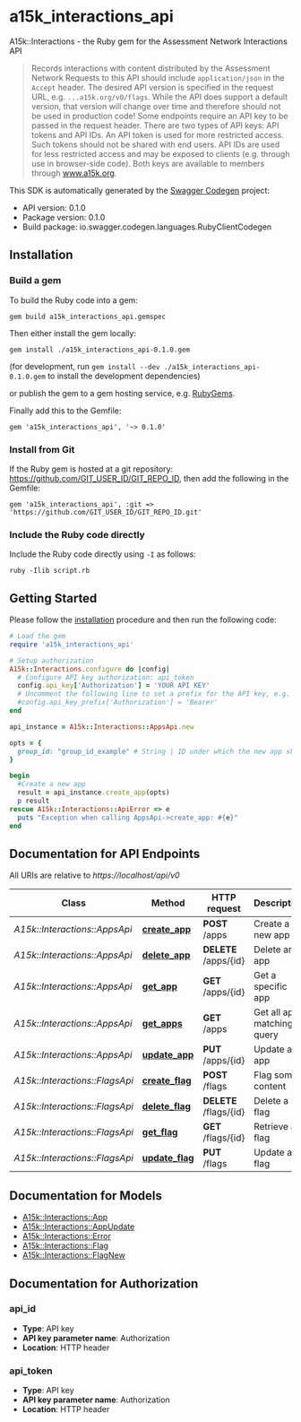 # a15k_interactions_api

A15k::Interactions - the Ruby gem for the Assessment Network Interactions API

> Records interactions with content distributed by the Assessment Network  Requests to this API should include `application/json` in the `Accept` header.  The desired API version is specified in the request URL, e.g. `...a15k.org/v0/flags`. While the API does support a default version, that version will change over time and therefore should not be used in production code!  Some endpoints require an API key to be passed in the request header.  There are two types of API keys: API tokens and API IDs.  An API token is used for more restricted access.  Such tokens should not be shared with end users.  API IDs are used for less restricted access and may be exposed to clients (e.g. through use in browser-side code).  Both keys are available to members through www.a15k.org. 

This SDK is automatically generated by the [Swagger Codegen](https://github.com/swagger-api/swagger-codegen) project:

- API version: 0.1.0
- Package version: 0.1.0
- Build package: io.swagger.codegen.languages.RubyClientCodegen

## Installation

### Build a gem

To build the Ruby code into a gem:

```shell
gem build a15k_interactions_api.gemspec
```

Then either install the gem locally:

```shell
gem install ./a15k_interactions_api-0.1.0.gem
```
(for development, run `gem install --dev ./a15k_interactions_api-0.1.0.gem` to install the development dependencies)

or publish the gem to a gem hosting service, e.g. [RubyGems](https://rubygems.org/).

Finally add this to the Gemfile:

    gem 'a15k_interactions_api', '~> 0.1.0'

### Install from Git

If the Ruby gem is hosted at a git repository: https://github.com/GIT_USER_ID/GIT_REPO_ID, then add the following in the Gemfile:

    gem 'a15k_interactions_api', :git => 'https://github.com/GIT_USER_ID/GIT_REPO_ID.git'

### Include the Ruby code directly

Include the Ruby code directly using `-I` as follows:

```shell
ruby -Ilib script.rb
```

## Getting Started

Please follow the [installation](#installation) procedure and then run the following code:
```ruby
# Load the gem
require 'a15k_interactions_api'

# Setup authorization
A15k::Interactions.configure do |config|
  # Configure API key authorization: api_token
  config.api_key['Authorization'] = 'YOUR API KEY'
  # Uncomment the following line to set a prefix for the API key, e.g. 'Bearer' (defaults to nil)
  #config.api_key_prefix['Authorization'] = 'Bearer'
end

api_instance = A15k::Interactions::AppsApi.new

opts = { 
  group_id: "group_id_example" # String | ID under which the new app should be grouped (e.g. the UUID) of the app owner.  Can be used to later retrieve all apps in the same group at once.
}

begin
  #Create a new app
  result = api_instance.create_app(opts)
  p result
rescue A15k::Interactions::ApiError => e
  puts "Exception when calling AppsApi->create_app: #{e}"
end

```

## Documentation for API Endpoints

All URIs are relative to *https://localhost/api/v0*

Class | Method | HTTP request | Description
------------ | ------------- | ------------- | -------------
*A15k::Interactions::AppsApi* | [**create_app**](docs/AppsApi.md#create_app) | **POST** /apps | Create a new app
*A15k::Interactions::AppsApi* | [**delete_app**](docs/AppsApi.md#delete_app) | **DELETE** /apps/{id} | Delete an app
*A15k::Interactions::AppsApi* | [**get_app**](docs/AppsApi.md#get_app) | **GET** /apps/{id} | Get a specific app
*A15k::Interactions::AppsApi* | [**get_apps**](docs/AppsApi.md#get_apps) | **GET** /apps | Get all apps matching a query
*A15k::Interactions::AppsApi* | [**update_app**](docs/AppsApi.md#update_app) | **PUT** /apps/{id} | Update an app
*A15k::Interactions::FlagsApi* | [**create_flag**](docs/FlagsApi.md#create_flag) | **POST** /flags | Flag some content
*A15k::Interactions::FlagsApi* | [**delete_flag**](docs/FlagsApi.md#delete_flag) | **DELETE** /flags/{id} | Delete a flag
*A15k::Interactions::FlagsApi* | [**get_flag**](docs/FlagsApi.md#get_flag) | **GET** /flags/{id} | Retrieve a flag
*A15k::Interactions::FlagsApi* | [**update_flag**](docs/FlagsApi.md#update_flag) | **PUT** /flags | Update a flag


## Documentation for Models

 - [A15k::Interactions::App](docs/App.md)
 - [A15k::Interactions::AppUpdate](docs/AppUpdate.md)
 - [A15k::Interactions::Error](docs/Error.md)
 - [A15k::Interactions::Flag](docs/Flag.md)
 - [A15k::Interactions::FlagNew](docs/FlagNew.md)


## Documentation for Authorization


### api_id

- **Type**: API key
- **API key parameter name**: Authorization
- **Location**: HTTP header

### api_token

- **Type**: API key
- **API key parameter name**: Authorization
- **Location**: HTTP header

